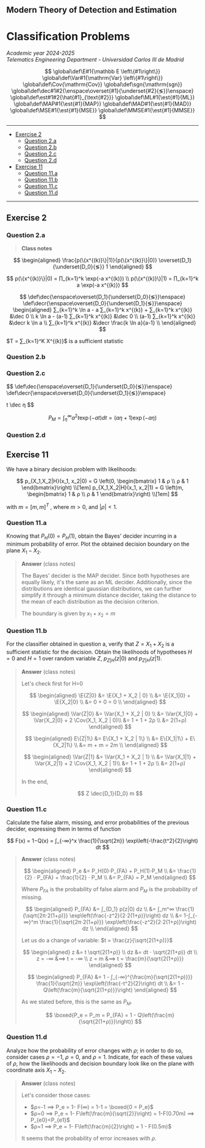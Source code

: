 ## Modern Theory of Detection and Estimation <!-- omit in toc -->

# Classification Problems

*Academic year 2024-2025*  
*Telematics Engineering Department - Universidad Carlos III de Madrid*

$$
\global\def\E#1{\mathbb E \left\{#1\right\}}
\global\def\Var#1{\mathrm{Var} \left\{#1\right\}}
\global\def\Cov{\mathrm{Cov}}
\global\def\sgn{\mathrm{sgn}}
\global\def\dec#1#2{\enspace\overset{#1}{\underset{#2}{≶}}\enspace}
\global\def\est#1#2{\hat{#1}_{\text{#2}}}
\global\def\ML#1{\est{#1}{ML}}
\global\def\MAP#1{\est{#1}{MAP}}
\global\def\MAD#1{\est{#1}{MAD}}
\global\def\MSE#1{\est{#1}{MSE}}
\global\def\MMSE#1{\est{#1}{MMSE}}
$$

---

* [Exercise 2](#exercise-2)
    * [Question 2.a](#question-2a)
    * [Question 2.b](#question-2b)
    * [Question 2.c](#question-2c)
    * [Question 2.d](#question-2d)
* [Exercise 11](#exercise-11)
    * [Question 11.a](#question-11a)
    * [Question 11.b](#question-11b)
    * [Question 11.c](#question-11c)
    * [Question 11.d](#question-11d)

---

## Exercise 2

### Question 2.a

> **Class notes**

$$
\begin{aligned}
\frac{p(\{x^{(k)}\}|1)}{p(\{x^{(k)}\}|0)} \overset{D_1}{\underset{D_0}{≶}} 1
\end{aligned}
$$

$$
p(\{x^{(k)}\}|0) = ∏_{k=1}^k \exp(-a x^{(k)}) \\
p(\{x^{(k)}\}|1) = ∏_{k=1}^k a \exp(-a x^{(k)})
$$

$$
\def\dec{\enspace\overset{D_1}{\underset{D_0}{≶}}\enspace}
\def\decr{\enspace\overset{D_0}{\underset{D_1}{≶}}\enspace}
\begin{aligned}
    ∑_{k=1}^k \ln a - a ∑_{k=1}^k x^{(k)} + ∑_{k=1}^k x^{(k)} &\dec 0 \\
    k \ln a - (a-1) ∑_{k=1}^k x^{(k)} &\dec 0 \\
    (a-1) ∑_{k=1}^k x^{(k)} &\decr k \ln a \\
    ∑_{k=1}^k x^{(k)} &\decr \frac{k \ln a}{a-1} \\
\end{aligned}
$$

$T = ∑_{k=1}^K X^{(k)}$ is a sufficient statistic

### Question 2.b

### Question 2.c

$$
\def\dec{\enspace\overset{D_1}{\underset{D_0}{≶}}\enspace}
\def\decr{\enspace\overset{D_0}{\underset{D_1}{≶}}\enspace}

t \dec η
$$

$$
P_M = ∫_η^∞ a^2 t \exp(-a t) dt = (aη + 1) \exp(-aη)
$$

### Question 2.d

## Exercise 11

We have a binary decision problem with likelihoods:

$$
p_{X_1,X_2|H}(x_1, x_2|0) = G \left(0, \begin{bmatrix}
    1 & ρ \\
    ρ & 1
\end{bmatrix}\right) \\[1em]
p_{X_1,X_2|H}(x_1, x_2|1) = G \left(m, \begin{bmatrix}
    1 & ρ \\
    ρ & 1
\end{bmatrix}\right) \\[1em]
$$

with $m = [m, m]^T$ , where $m > 0$, and $|ρ| < 1$.

### Question 11.a
Knowing that $P_H(0) = P_H(1)$, obtain the Bayes' decider incurring in a minimum
probability of error. Plot the obtained decision boundary on the plane $X_1 −
X_2$.

> **Answer** (class notes)
>
> The Bayes' decider is the MAP decider. Since both hypotheses are equally
> likely, it's the same as an ML decider. Additionally, since the distributions
> are identical gaussian distributions, we can further simplify it through a
> minimum distance decider, taking the distance to the mean of each distribution
> as the decision criterion.
>
> The boundary is given by $x_1 + x_2 = m$

### Question 11.b

For the classifier obtained in question a, verify that $Z = X_1 + X_2$ is a
sufficient statistic for the decision. Obtain the likelihoods of hypotheses $H =
0$ and $H = 1$ over random variable $Z$, $p_{Z|H}(z|0)$ and $p_{Z|H}(z|1)$.

> **Answer** (class notes)
>
> Let's check first for H=0
>
> $$
> \begin{aligned}
>     \E{Z|0} &= \E{X_1 + X_2 | 0} \\
>     &= \E{X_1|0} + \E{X_2|0} \\
>     &= 0 + 0 = 0 \\
> \end{aligned}
> $$
>
> $$
> \begin{aligned}
>     \Var{Z|0} &= \Var{X_1 + X_2 | 0} \\
>     &= \Var{X_1|0} + \Var{X_2|0} + 2 \Cov(X_1, X_2 | 0)\\
>     &= 1 + 1 + 2ρ \\
>     &= 2(1+ρ)
> \end{aligned}
> $$
>
> $$
> \begin{aligned}
>     E\{Z|1\} &= E\{X_1 + X_2 | 1\} \\
>     &= E\{X_1|1\} + E\{X_2|1\} \\
>     &= m + m = 2m \\
> \end{aligned}
> $$
>
> $$
> \begin{aligned}
>     \Var{Z|1} &= \Var{X_1 + X_2 | 1} \\
>     &= \Var{X_1|1} + \Var{X_2|1} + 2 \Cov(X_1, X_2 | 1)\\
>     &= 1 + 1 + 2ρ \\
>     &= 2(1+ρ)
> \end{aligned}
> $$
>
> In the end,
>
> $$
> Z \dec{D_1}{D_0} m
> $$

### Question 11.c
Calculate the false alarm, missing, and error probabilities of the previous decider, expressing them in terms of function

$$
F(x) = 1−Q(x) = ∫_{-∞}^x \frac{1}{\sqrt{2π}} \exp\left(-\frac{t^2}{2}\right) dt
$$

> **Answer** (class notes)
>
> $$
> \begin{aligned}
>     P_e &= P_H(0)⋅P_{FA} + P_H(1)⋅P_M \\
>     &= \frac{1}{2} ⋅ P_{FA} + \frac{1}{2} ⋅ P_M \\
>     &= P_{FA} = P_M
> \end{aligned}
> $$
>
> Where $P_{FA}$ is the probability of false alarm and $P_M$ is the probability of
> missing.
>
> $$
> \begin{aligned}
>     P_{FA} &= ∫_{D_1} p(z|0) dz \\
>     &= ∫_m^∞ \frac{1}{\sqrt{2π⋅2(1+ρ)}} \exp\left(\frac{-z^2}{2⋅2(1+ρ)}\right) dz \\
>     &= 1-∫_{-∞}^m \frac{1}{\sqrt{2π⋅2(1+ρ)}} \exp\left(\frac{-z^2}{2⋅2(1+ρ)}\right) dz \\
> \end{aligned}
> $$
>
> Let us do a change of variable: $t = \frac{z}{\sqrt{2(1+ρ)}}$
>
> $$
> \begin{aligned}
> z &= t \sqrt{2(1+ρ)} \\
> dz &= dt ⋅ \sqrt{2(1+ρ)} dt \\
> z = -∞ &⟹ t = -∞ \\
> z = m &⟹ t = \frac{m}{\sqrt{2(1+ρ)}}
> \end{aligned}
> $$
>
> $$
> \begin{aligned}
>     P_{FA} &= 1 - ∫_{-∞}^{\frac{m}{\sqrt{2(1+ρ)}}} \frac{1}{\sqrt{2π}} \exp\left(\frac{-t^2}{2}\right) dt \\
>     &= 1 - Q\left(\frac{m}{\sqrt{2(1+ρ)}}\right)
> \end{aligned}
> $$
>
> As we stated before, this is the same as $P_M$.
>
> $$
> \boxed{P_e = P_m = P_{FA} = 1 - Q\left(\frac{m}{\sqrt{2(1+ρ)}}\right)}
> $$

### Question 11.d
Analyze how the probability of error changes with $ρ$; in order to do so,
consider cases $ρ = −1$, $ρ = 0$, and $ρ = 1$. Indicate, for each of these
values of $ρ$, how the likelihoods and decision boundary look like on the plane
with coordinate axis $X_1 − X_2$.

> **Answer** (class notes)
>
> Let's consider those cases:
>
> * $ρ=-1 ⟹ P_e = 1- F(∞) = 1-1 = \boxed{0 = P_e}$
> * $ρ=0 ⟹ P_e = 1- F\left(\frac{m}{\sqrt{2}}\right) = 1-F(0.70m) ⟹ P_{e0}<P_{e1}$
> * $ρ=1 ⟹ P_e = 1- F\left(\frac{m}{2}\right) = 1 - F(0.5m)$
>
> It seems that the probability of error increases with $ρ$.
